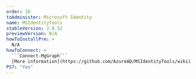 ```yaml
---
order: 18
toAdminister: Microsoft Identity
name: MSIdentityTools
stableVersion: 2.0.52
previewVersion: N/A
howToInstallPre: >
  N/A
howToConnect: >
  ```Connect-MgGraph```
  [More information](https://github.com/AzureAD/MSIdentityTools/wiki)
PS7: "Yes"
---
```


